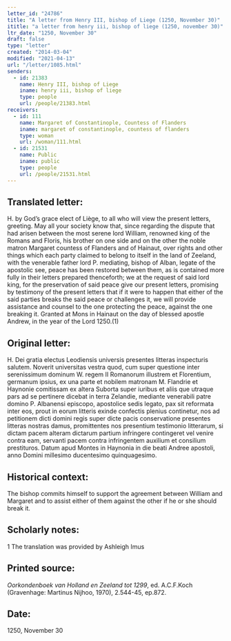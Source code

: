 ```yaml
---
letter_id: "24786"
title: "A letter from Henry III, bishop of Liege (1250, November 30)"
ititle: "a letter from henry iii, bishop of liege (1250, november 30)"
ltr_date: "1250, November 30"
draft: false
type: "letter"
created: "2014-03-04"
modified: "2021-04-13"
url: "/letter/1085.html"
senders:
  - id: 21383
    name: Henry III, bishop of Liege
    iname: henry iii, bishop of liege
    type: people
    url: /people/21383.html
receivers:
  - id: 111
    name: Margaret of Constantinople, Countess of Flanders
    iname: margaret of constantinople, countess of flanders
    type: woman
    url: /woman/111.html
  - id: 21531
    name: Public
    iname: public
    type: people
    url: /people/21531.html
---
```

<h2> Translated letter:</h2>H. by God’s grace elect of Liège, to all who will view the present letters, greeting.
	May all your society know that, since regarding the dispute that had arisen between the most serene lord William, renowned king of the Romans and Floris, his brother on one side and on the other the noble matron Margaret countess of Flanders and of Hainaut, over rights and other things which each party claimed to belong to itself in the land of Zeeland, with the venerable father lord P. mediating, bishop of Alban, legate of the apostolic see, peace has been restored between them, as is contained more fully in their letters prepared thenceforth; we at the request of said lord king, for the preservation of said peace give our present letters, promising by testimony of the present letters that if it were to happen that either of the said parties breaks the said peace or challenges it, we will provide assistance and counsel to the one protecting the peace, against the one breaking it.
	Granted at Mons in Hainaut on the day of blessed apostle Andrew, in the year of the Lord 1250.(1)
<h2 class="mt-4"> Original letter:</h2>H. Dei gratia electus Leodiensis universis presentes litteras inspecturis salutem. Noverit universitas vestra quod, cum super questione inter serenissimum dominum W. regem II Romanorum illustrem et Florentium, germanum ipsius, ex una parte et nobilem matronam M. Flandrie et Haynonie comitissam ex altera Suborta super iuribus et aliis que utraque pars ad se pertinere dicebat in terra Zelandie, mediante venerabili patre domino P. Albanensi episcopo, apostolice sedis legato, pax sit reformata inter eos, prout in eorum litteris exinde confectis plenius continetur, nos ad petitionem dicti domini regis super dicte pacis conservatione presentes litteras nostras damus, promittentes nos presentium testimonio litterarum, si dictam pacem alteram dictarum partium infringere contingeret vel venire contra eam, servanti pacem contra infringentem auxilium et consilium prestituros.
Datum apud Montes in Haynonia in die beati Andree apostoli, anno Domini millesimo ducentesimo quinquagesimo.
<h2 class="mt-4"> Historical context:</h2>The bishop commits himself to support the agreement between William and Margaret and to assist either of them against the other if he or she should break it.
<h2 class="mt-4"> Scholarly notes:</h2>1 The translation was provided by Ashleigh Imus
<h2 class="mt-4"> Printed source:</h2><p><em>Oorkondenboek van Holland en Zeeland tot 1299</em>, ed. A.C.F.Koch (Gravenhage: Martinus Nijhoo, 1970), 2.544-45, ep.872.</p><h2 class="mt-4"> Date:</h2>1250, November 30